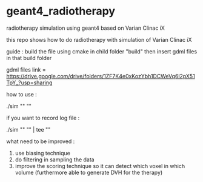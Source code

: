 # geant4_radiotherapy
radiotherapy simulation using geant4 based on Varian Clinac iX

this repo shows how to do radiotherapy with simulation of Varian Clinac iX 

guide : build the file using cmake in child folder "build" then insert gdml files in that build folder 

gdml files link = https://drive.google.com/drive/folders/1ZF7K4e0xKozYbh1DCWeVq6l2pX51TpY_?usp=sharing

how to use :

./sim "<gdml files>" "<macro files>" 

if you want to record log file :

./sim "<gdml files>" "<macro files>" | tee "<logfile>"

what need to be improved : 

1. use biasing technique
2. do filtering in sampling the data
3. improve the scoring technique so it can detect which voxel in which volume (furthermore able to generate DVH for the therapy)
